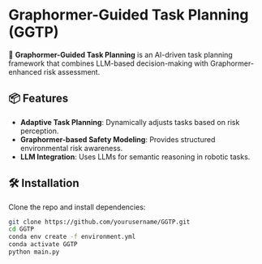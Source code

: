 # Graphormer-Guided Task Planning (GGTP)

🚀 **Graphormer-Guided Task Planning** is an AI-driven task planning framework that combines LLM-based decision-making with Graphormer-enhanced risk assessment.

## 📦 Features
- **Adaptive Task Planning**: Dynamically adjusts tasks based on risk perception.
- **Graphormer-based Safety Modeling**: Provides structured environmental risk awareness.
- **LLM Integration**: Uses LLMs for semantic reasoning in robotic tasks.

## 🛠 Installation
Clone the repo and install dependencies:
```bash
git clone https://github.com/yourusername/GGTP.git
cd GGTP
conda env create -f environment.yml
conda activate GGTP
python main.py
